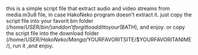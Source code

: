 this is a simple script file that extract audio and video streams from media.m3u8 file, in case HakoNeko program doesn't extract it.
just copy the script file into your favorit bin folder (/home/$USER/bin/) and don't forgit to add it to your ($BATH), and enjoy.
or copy the script file into the download folder (/home/$USER/HakoNeko/Manga/$YOURFAVORITSITE/$YOURFAVORITANIME/), run it ,and enjoy.
